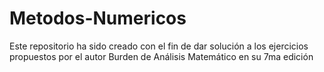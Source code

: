 # Metodos-Numericos
Este repositorio ha sido creado con el fin de dar solución a los ejercicios propuestos por el autor Burden de Análisis Matemático en su 7ma edición
